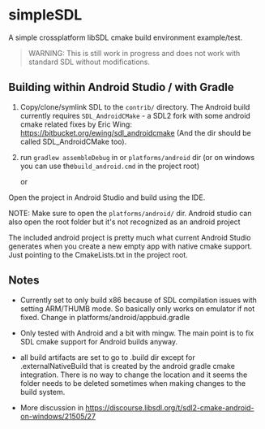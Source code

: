 
# simpleSDL

A simple crossplatform libSDL cmake build environment example/test.

> WARNING: This is still work in progress and does not work with standard
> SDL without modifications.



Building within Android Studio / with Gradle
--------------------------------------------

1. Copy/clone/symlink SDL to the `contrib/` directory. The Android build
currently requires `SDL_AndroidCMake`  - a SDL2 fork with some android cmake
related fixes by Eric Wing:	https://bitbucket.org/ewing/sdl_androidcmake (And
the dir should be called SDL_AndroidCMake too).

1. run `gradlew assembleDebug` in or `platforms/android` dir (or on windows you
can use the`build_android.cmd` in the project root)

	or

 Open the project in Android Studio and build using the IDE.

 NOTE: Make sure to
 open the `platforms/android/` dir. Android studio can also open the root folder
 but it's not recognized as an android project

The included android project is pretty much what current Android Studio
generates when you create a new empty app with native cmake support. Just
pointing to the CmakeLists.txt in the project root.



Notes
-----

- Currently set to only build x86 because of SDL compilation issues with setting
ARM/THUMB mode. So	basically only works on emulator if not fixed. Change in
platforms/android/appbuid.gradle

- Only tested with Android and a bit with mingw. The main point is to fix SDL
cmake support for Android builds anyway.

- all build artifacts are set to go to .build dir except for .externalNativeBuild
that is created by the android gradle cmake integration. There is no way to
change the location and it seems the folder needs to be deleted sometimes when
making changes to the build system.

- More discussion in https://discourse.libsdl.org/t/sdl2-cmake-android-on-windows/21505/27
